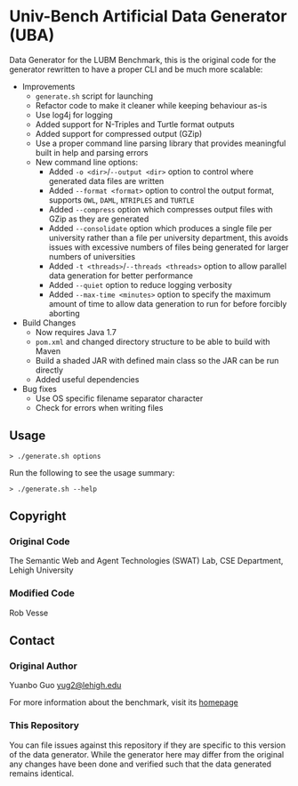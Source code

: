 # Univ-Bench Artificial Data Generator (UBA)
 
Data Generator for the LUBM Benchmark, this is the original code for the generator rewritten to have a proper CLI and be much more scalable:

- Improvements
    - `generate.sh` script for launching
    - Refactor code to make it cleaner while keeping behaviour as-is
    - Use log4j for logging
    - Added support for N-Triples and Turtle format outputs
    - Added support for compressed output (GZip)
    - Use a proper command line parsing library that provides meaningful built in help and parsing errors
    - New command line options:
        - Added `-o <dir>`/`--output <dir>` option to control where generated data files are written
        - Added `--format <format>` option to control the output format, supports `OWL`, `DAML`, `NTRIPLES` and `TURTLE`
        - Added `--compress` option which compresses output files with GZip as they are generated
        - Added `--consolidate` option which produces a single file per university rather than a file per university department, this avoids issues with excessive numbers of files being generated for larger numbers of universities
        - Added `-t <threads>`/`--threads <threads>` option to allow parallel data generation for better performance
        - Added `--quiet` option to reduce logging verbosity
        - Added `--max-time <minutes>` option to specify the maximum amount of time to allow data generation to run for before forcibly aborting
- Build Changes
    - Now requires Java 1.7
    - `pom.xml` and changed directory structure to be able to build with Maven
    - Build a shaded JAR with defined main class so the JAR can be run directly
    - Added useful dependencies
- Bug fixes
     - Use OS specific filename separator character
     - Check for errors when writing files

## Usage

    > ./generate.sh options
   
Run the following to see the usage summary:

    > ./generate.sh --help

## Copyright

### Original Code

The Semantic Web and Agent Technologies (SWAT) Lab, CSE Department, Lehigh University

### Modified Code

Rob Vesse
  
## Contact

### Original Author

Yuanbo Guo	[yug2@lehigh.edu](mailto:yug2@lehigh.edu)

For more information about the benchmark, visit its [homepage](http://www.lehigh.edu/~yug2/Research/SemanticWeb/LUBM/LUBM.htm)

### This Repository

You can file issues against this repository if they are specific to this version of the data generator.  While the generator here may differ from the original any changes have been done and verified such that the data generated remains identical.
